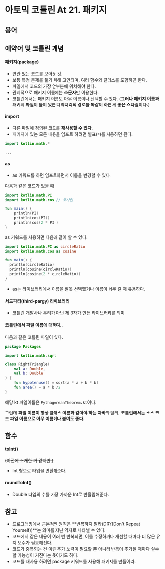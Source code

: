 # 아토믹 코틀린 At 21. 패키지

## 용어

#### 

## 예약어 및 코틀린 개념

#### 패키지(package)
- 연관 있는 코드를 모아둔 것.
- 보통 특정 문제를 풀기 위해 고안되며, 여러 함수와 클래스를 포함하곤 한다.
- 파일에서 코드의 가장 앞부분에 위치해야 한다.
- 관례적으로 패키지 이름에는 **소문자**만 이용한다.
- 코틀린에서는 패키지 이름도 아무 이름이나 선택할 수 있다. (**그러나 패키지 이름과 패키지 파일이 들어 있는 디렉터리의 경로를 똑같이 하는 게 좋은 스타일이다.**)

#### import
- 다른 파일에 정의된 코드를 **재사용할 수 있다.**
- 패키지에 있는 모든 내용을 임포트 하려면 별표(`*`)를 사용하면 된다.

```kotlin
import kotlin.math.*

...
```


#### as
- as 키워드를 하면 임포트하면서 이름을 변경할 수 있다.

다음과 같은 코드가 있을 때

```kotlin
import kotlin.math.PI
import kotlin.math.cos // 코사인

fun main() {
    println(PI)
    println(cos(PI))
    println(cos(2 * PI))
}
```

as 키워드를 사용하면 다음과 같이 할 수 있다.

```kotlin
import kotlin.math.PI as circleRatio
import kotlin.math.cos as cosine

fun main() {
  println(circleRatio)
  println(cosine(circleRatio))
  println(cosine(2 * circleRatio))
}
```

- as는 라이브러리에서 이름을 잘못 선택했거나 이름이 너무 길 때 유용하다.


#### 서드파티(third-pargy) 라이브러리
- 코틀린 개발사나 우리가 아닌 제 3자가 만든 라이브러리를 의미



#### 코틀린에서 파일 이름에 대하여..

다음과 같은 코틀린 파일이 있다.

```kotlin
package Packages

import kotlin.math.sqrt

class RightTriangle(
    val a: Double,
    val b: Double
) {
    fun hypotenuse() = sqrt(a * a + b * b)
    fun area() = a * b /2
}
```

해당 kt 파일이름은 `PythagoreanTheorem.kt`이다.

그런데 **파일 이름이 항상 클래스 이름과 같아야 하는 자바**와 달리, **코틀린에서는 소스 코드 파일 이름으로 아무 이름이나 붙여도 좋다.**




## 함수

#### toInt()
~~(이전에 소개한 거 같지만,)~~

- Int 형으로 타입을 변환해준다.

#### roundToInt()

- Double 타입의 수를 가장 가까운 Int로 반올림해준다.

## 참고

- 프로그래밍에서 근본적인 원칙은 **반복하지 말라(DRY(Don't Repeat Yourself))**는 의미를 지닌 약자로 나타낼 수 있다.
- 코드에서 같은 내용이 여러 번 반복되면, 이를 수정하거나 개선할 때마다 더 많은 유지 보수가 필요해진다. 
- 코드가 중복되는 건 이런 추가 노력이 필요할 뿐 아니라 반복이 추가될 때마다 실수할 가능성이 커진다는 뜻이기도 하다.
- 코드를 재사용 하려면 package 키워드를 사용해 패키지를 만들어라.
